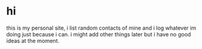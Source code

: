 # hi
this is my personal site, i list random contacts of mine and i log whatever im doing just because i can. i might add other things later but i have no good ideas at the moment.
